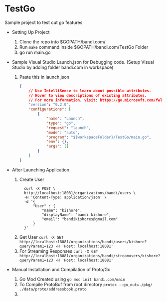 # TestGo
Sample project to test out go features

* Setting Up Project
   1) Clone the repo into $GOPATH/bandi.com/
   2) Run `make` command inside $GOPATH/bandi.com/TestGo Folder
   3) go run main.go 

* Sample Visual Studio Launch.json for Debugging code. (Setup Visual Studio by adding folder bandi.com in workspace)
  1) Paste this in launch.json

        ```json
        {
            // Use IntelliSense to learn about possible attributes.
            // Hover to view descriptions of existing attributes.
            // For more information, visit: https://go.microsoft.com/fwlink/?linkid=830387
            "version": "0.2.0",
            "configurations": [
                {
                    "name": "Launch",
                    "type": "go",
                    "request": "launch",
                    "mode": "auto",
                    "program": "${workspaceFolder}/TestGo/main.go",
                    "env": {},
                    "args": []
                }
            ]
        }
        ```


* After Launching Application
  1) Create User
      ```curl
        curl -X POST \
        http://localhost:18081/organizations/bandi/users \
        -H 'Content-Type: application/json' \
        -d '{
            "User" : {
                "name": "kishore",
                "displayName": "bandi kishore",
                "email": "bandikishores@gmail.com"
            }
        }'
      ```
  2) Get User
      `curl -X GET http://localhost:18081/organizations/bandi/users/kishore?queryParam1=123 -H 'Host: localhost:18081'`
  3) For Streaming Responses
      `curl -X GET http://localhost:18081/organizations/bandi/streamusers/kishore?queryParam1=123 -H 'Host: localhost:18081'`


* Manual Installation and Compilation of Proto/Go

  1) Go Mod Created using 
      `go mod init bandi.com/main`
  2) To Compile ProtoBuf from root directory
      `protoc --go_out=./pkg/ ./data/proto/addressbook.proto`
  3) 